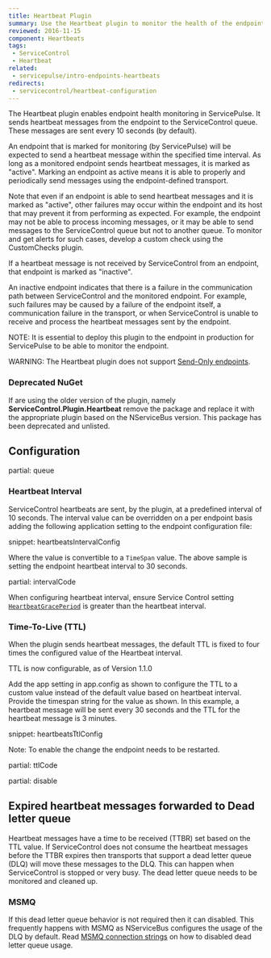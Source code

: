 ```yaml
---
title: Heartbeat Plugin
summary: Use the Heartbeat plugin to monitor the health of the endpoints
reviewed: 2016-11-15
component: Heartbeats
tags:
 - ServiceControl
 - Heartbeat
related:
 - servicepulse/intro-endpoints-heartbeats
redirects:
 - servicecontrol/heartbeat-configuration
---
```


The Heartbeat plugin enables endpoint health monitoring in ServicePulse. It sends heartbeat messages from the endpoint to the ServiceControl queue. These messages are sent every 10 seconds (by default).

An endpoint that is marked for monitoring (by ServicePulse) will be expected to send a heartbeat message within the specified time interval. As long as a monitored endpoint sends heartbeat messages, it is marked as "active". Marking an endpoint as active means it is able to properly and periodically send messages using the endpoint-defined transport.

Note that even if an endpoint is able to send heartbeat messages and it is marked as "active", other failures may occur within the endpoint and its host that may prevent it from performing as expected. For example, the endpoint may not be able to process incoming messages, or it may be able to send messages to the ServiceControl queue but not to another queue. To monitor and get alerts for such cases, develop a custom check using the CustomChecks plugin.

If a heartbeat message is not received by ServiceControl from an endpoint, that endpoint is marked as "inactive".

An inactive endpoint indicates that there is a failure in the communication path between ServiceControl and the monitored endpoint. For example, such failures may be caused by a failure of the endpoint itself, a communication failure in the transport, or when ServiceControl is unable to receive and process the heartbeat messages sent by the endpoint.

NOTE: It is essential to deploy this plugin to the endpoint in production for ServicePulse to be able to monitor the endpoint.

WARNING: The Heartbeat plugin does not support [Send-Only endpoints](/nservicebus/hosting/#self-hosting-send-only-hosting).


### Deprecated NuGet

If are using the older version of the plugin, namely **ServiceControl.Plugin.Heartbeat** remove the package and replace it with the appropriate plugin based on the NServiceBus version. This package has been deprecated and unlisted.


## Configuration


partial: queue


### Heartbeat Interval

ServiceControl heartbeats are sent, by the plugin, at a predefined interval of 10 seconds. The interval value can be overridden on a per endpoint basis adding the following application setting to the endpoint configuration file:

snippet: heartbeatsIntervalConfig

Where the value is convertible to a `TimeSpan` value. The above sample is setting the endpoint heartbeat interval to 30 seconds.


partial: intervalCode


When configuring heartbeat interval, ensure Service Control setting [`HeartbeatGracePeriod`](/servicecontrol/creating-config-file.md#plugin-specific-servicecontrol-heartbeatgraceperiod) is greater than the heartbeat interval.


### Time-To-Live (TTL)

When the plugin sends heartbeat messages, the default TTL is fixed to four times the configured value of the Heartbeat interval.

TTL is now configurable, as of Version 1.1.0

Add the app setting in app.config as shown to configure the TTL to a custom value instead of the default value based on heartbeat interval. Provide the timespan string for the value as shown. In this example, a heartbeat message will be sent every 30 seconds and the TTL for the heartbeat message is 3 minutes.

snippet: heartbeatsTtlConfig

Note: To enable the change the endpoint needs to be restarted.

partial: ttlCode


partial: disable


## Expired heartbeat messages forwarded to Dead letter queue

Heartbeat messages have a time to be received (TTBR) set based on the TTL value. If ServiceControl does not consume the heartbeat messages before the TTBR expires then transports that support a dead letter queue (DLQ) will move these messages to the DLQ. This can happen when ServiceControl is stopped or very busy. The dead letter queue needs to be monitored and cleaned up.


### MSMQ

If this dead letter queue behavior is not required then it can disabled. This frequently happens with MSMQ as NServiceBus configures the usage of the DLQ by default. Read [MSMQ connection strings](/nservicebus/msmq/connection-strings.md) on how to disabled dead letter queue usage.
